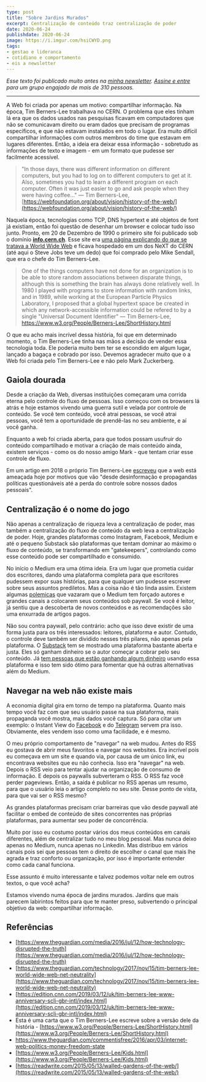 ```yaml
---
type: post
title: "Sobre Jardins Murados"
excerpt: Centralização de conteúdo traz centralização de poder
date: 2020-06-24
publishdate: 2020-06-24
image: https://i.imgur.com/hsiCWYD.png
tags:
- gestao e lideranca
- cotidiano e comportamento
- eis a newsletter
---
```


_Esse texto foi publicado muito antes na [minha newsletter](https://diegoeis.substack.com/about). [Assine e entre](https://diegoeis.substack.com/) para um grupo engajado de mais de 310 pessoas._

---

A Web foi criada por apenas um motivo: compartilhar informação. Na época, Tim Berners-Lee trabalhava no CERN. O problema que eles tinham lá era que os dados usados nas pesquisas ficavam em computadores que não se comunicavam direito ou eram dados que precisam de programas específicos, e que não estavam instalados em todo o lugar. Era muito difícil compartilhar informações com outros membros do time que estavam em lugares diferentes. Então, a ideia era deixar essa informação - sobretudo as informações de texto e imagem - em um formato que pudesse ser facilmente acessível.

> "In those days, there was different information on different computers, but you had to log on to different computers to get at it. Also, sometimes you had to learn a different program on each computer. Often it was just easier to go and ask people when they were having coffee…" — Tim Berners-Lee, [https://webfoundation.org/about/vision/history-of-the-web/](https://webfoundation.org/about/vision/history-of-the-web/)

Naquela época, tecnologias como TCP, DNS hypertext e até objetos de font já existiam, então foi questão de desenhar um browser e colocar tudo isso junto. Pronto, em 20 de Dezembro de 1990 o primeiro site foi publicado sob o domínio **‌[info.cern.ch](http://info.cern.ch/)**. Esse site era [uma página explicando do que se tratava a World Wide Web](http://info.cern.ch/hypertext/WWW/TheProject.html) e ficava hospedado em um dos NeXT do CERN (até aqui o Steve Jobs teve um dedo) que foi comprado pelo Mike Sendall, que era o chefe do Tim Berners-Lee. 

> One of the things computers have not done for an organization is to be able to store random associations between disparate things, although this is something the brain has always done relatively well. In 1980 I played with programs to store information with random links, and in 1989, while working at the European Particle Physics Laboratory, I proposed that a global hypertext space be created in which any network-accessible information could be refered to by a single "Universal Document Identifier" — Tim Berners-Lee, https://www.w3.org/People/Berners-Lee/ShortHistory.html

O que eu acho mais incrível dessa história, foi que em determinado momento, o Tim Berners-Lee tinha nas mãos a decisão de vender essa tecnologia toda. Ele poderia muito bem ter se escondido em algum lugar, lançado a bagaça e cobrado por isso. Devemos agradecer muito que o a Web foi criada pelo Tim Berners-Lee e não pelo Mark Zuckerberg.

## Gaiola dourada
Desde a criação da Web, diversas instituições começaram uma corrida eterna pelo controle do fluxo de pessoas. Isso começou com os browsers lá atrás e hoje estamos vivendo uma guerra sutil e velada por controle de conteúdo. Se você tem conteúdo, você atrai pessoas, se você atrai pessoas, você tem a oportunidade de prendê-las no seu ambiente, e aí você ganha.

Enquanto a web foi criada aberta, para que todos possam usufruir do conteúdo compartilhado e motivar a criação de mais conteúdo ainda, existem serviços - como os do nosso amigo Mark - que tentam criar esse controle de fluxo. 

Em um artigo em 2018 o próprio Tim Berners-Lee [escreveu](https://medium.com/@timberners_lee/the-web-is-under-threat-join-us-and-fight-for-it-69cb3408c770) que a web está ameaçada hoje por motivos que vão "desde desinformação e propagandas políticas questionáveis até a perda do controle sobre nossos dados pessoais". 

## Centralização é o nome do jogo
Não apenas a centralização de riqueza leva a centralização de poder, mas também a centralização do fluxo de conteúdo da web leva a centralização de poder. Hoje, grandes plataformas como Instagram, Facebook, Medium e até o pequeno Substack são plataformas que tentam dominar ao máximo o fluxo de conteúdo, se transformando em "gatekeepers", controlando como esse conteúdo pode ser compartilhado e consumido.

No início o Medium era uma ótima ideia. Era um lugar que prometia cuidar dos escritores, dando uma plataforma completa para que escritores pudessem expor suas histórias, para que qualquer um pudesse escrever sobre seus assuntos prediletos. Mas a coisa não é tão linda assim. Existem algumas [polemicas](https://wptavern.com/freecodecamp-moves-off-of-medium-after-being-pressured-to-put-articles-behind-paywalls) que vazaram que o Medium tem forçado autores e grandes canais a colocarem seus conteúdos sob paywall. Se você é leitor, já sentiu que a descoberta de novos conteúdos e as recomendações são uma enxurrada de artigos pagos.

Não sou contra paywall, pelo contrário: acho que isso deve existir de uma forma justa para os três interessados: leitores, plataforma e autor. Contudo, o controle deve também ser dividido nesses três pilares, não apenas pela plataforma. O [Substack](https://substrack.com/) tem se mostrado uma plataforma bastante aberta e justa. Eles só ganham dinheiro se o autor começar a cobrar pelo seu conteúdo. Já [tem pessoas que estão ganhando algum dinheiro](https://vicki.substack.com/p/how-much-i-make-running-a-paid-newsletter) usando essa plataforma e isso tem sido ótimo para fomentar que há outras alternativas além do Medium.

## Navegar na web não existe mais
A economia digital gira em torno de tempo na plataforma. Quanto mais tempo você faz com que seu usuário passe na sua plataforma, mais propaganda você mostra, mais dados você captura. Só para citar um exemplo: o Instant View do [Facebook](https://about.fb.com/news/2015/05/instant-articles-a-faster-reading-experience-on-facebook/) e do [Telegram](https://instantview.telegram.org/) servem pra isso. Obviamente, eles vendem isso como uma facilidade, e é mesmo. 

O meu próprio comportamento de "navegar" na web mudou. Antes do RSS eu gostava de abrir meus favoritos e navegar nos websites. Era incrível pois eu começava em um site e quando via, por causa de um único link, eu encontrava websites que eu não conhecia. Isso era "navegar" na web. Depois o RSS veio para tentar ajudar na organização de consumo de informação. E depois  os paywalls subverteram o RSS. O RSS faz você perder pageviews. Então, a saída é publicar no RSS apenas um resumo, para que o usuário leia o artigo completo no seu site. Desse ponto de vista, para que vai ser o RSS mesmo?

As grandes plataformas precisam criar barreiras que vão desde paywall até facilitar o embed de conteúdo de sites concorrentes nas próprias plataformas, para aumentar seu poder de concorrência. 

Muito por isso eu costumo postar vários dos meus conteúdos em canais diferentes, além de centralizar tudo no meu blog pessoal. Mas nunca deixo apenas no Medium, nunca apenas no Linkedin. Mas distribuo em vários canais pois sei que pessoas tem o direito de escolher o canal que mais lhe agrada e traz conforto ou organização, por isso é importante entender como cada canal funciona. 

Esse assunto é muito interessante e talvez podemos voltar nele em outros textos, o que você acha?

Estamos vivendo numa época de jardins murados. Jardins que mais parecem labirintos feitos para que te manter preso, subvertendo o principal objetivo da web: compartilhar informação.

## Referências

- [https://www.theguardian.com/media/2016/jul/12/how-technology-disrupted-the-truth](https://www.theguardian.com/media/2016/jul/12/how-technology-disrupted-the-truth)
- [https://www.theguardian.com/technology/2017/nov/15/tim-berners-lee-world-wide-web-net-neutrality](https://www.theguardian.com/technology/2017/nov/15/tim-berners-lee-world-wide-web-net-neutrality)
- [https://edition.cnn.com/2019/03/12/uk/tim-berners-lee-www-anniversary-scli-gbr-intl/index.html](https://edition.cnn.com/2019/03/12/uk/tim-berners-lee-www-anniversary-scli-gbr-intl/index.html)
- Esta é uma carta que o Tim Berners-Lee escreve sobre a versão dele da história - [https://www.w3.org/People/Berners-Lee/ShortHistory.html](https://www.w3.org/People/Berners-Lee/ShortHistory.html)
- https://www.theguardian.com/commentisfree/2016/apr/03/internet-web-politics-money-freedom-state
- [https://www.w3.org/People/Berners-Lee/Kids.html](https://www.w3.org/People/Berners-Lee/Kids.html)
- [https://readwrite.com/2015/05/13/walled-gardens-of-the-web/](https://readwrite.com/2015/05/13/walled-gardens-of-the-web/)

